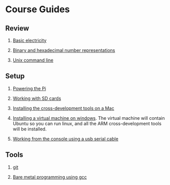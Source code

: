 # Course Guides

## Review

1. [Basic electricity](electricity.md)

2. [Binary and hexadecimal number representations](numbers.md)

3. [Unix command line](unix.md)

## Setup

1. [Powering the Pi](power.md)

2. [Working with SD cards](sd.md)

3. [Installing the cross-development tools on a Mac](mac_toolchain)

4. [Installing a virtual machine on windows](vmware.md). 
The virtual machine will contain Ubuntu so you can run linux,
and all the ARM cross-development tools will be installed.

5. [Working from the console using a usb serial cable](console.md)

## Tools

1. [git](git.md)

2. [Bare metal programming using gcc](gcc.md) 

<!---
3. [gdb](gdb.md)

4. [make](make.md)
--->


